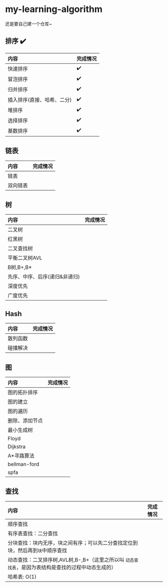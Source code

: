# my-learning-algorithm
还是要自己建一个仓库~
## 排序 ✔️
| 内容 | 完成情况 |
| :--- | :--- |
| 快速排序 | ✔️ |
| 冒泡排序 | ✔️ |
| 归并排序 | ✔️ |
| 插入排序(直接、哈希、二分) | ✔️ |
| 堆排序 | ✔️ |
| 选择排序 | ✔️ |
| 基数排序 | ✔️ |
## 链表
| 内容 | 完成情况 |
| :--- | :--- |
| 链表 |  |
| 双向链表 |  |
## 树
| 内容 | 完成情况 |
| :--- | :--- |
| 二叉树 |  |
| 红黑树 |  |
| 二叉查找树 |  |
| 平衡二叉树AVL |  |
| B树,B+,B* |  |
|先序、中序、后序(递归&非递归)|  |
|深度优先||
|广度优先||
## Hash
| 内容 | 完成情况 |
| :--- | :--- |
| 散列函数 |  |
| 碰撞解决 |  |
## 图
| 内容 | 完成情况 |
| :--- | :--- |
| 图的拓扑排序 |  |
| 图的建立| |
| 图的遍历| |
| 删除、添加节点| |
| 最小生成树 | |
| Floyd |  |
| Dijkstra |  |
| A*寻路算法| |
| bellman-ford| |
| spfa| |  
## 查找
| 内容 | 完成情况 |
| :--- | :--- |
| 顺序查找 | |
| 有序表查找：二分查找||
| 分块查找：块内无序，块之间有序；可以先二分查找定位到块，然后再到`块`中顺序查找||
| 动态查找：二叉排序树,AVL树,B-,B+（这里之所以叫 `动态查找表`，是因为表结构是查找的过程中动态生成的）| |
|哈希表: O(1) | |    
<!--
| :--- | :--- |

* R树  
* Trie树(前缀树)  
* 后缀树  
* 最优二叉树(赫夫曼树)
* 二叉堆 （大根堆，小根堆）   
* 二项树    
* 二项堆  
* 斐波那契堆(Fibonacci Heap)   


###字符串算法  

* 排序
* 查找
    * BF算法  
    * KMP算法  
    * BM算法  
* 正则表达式
* 数据压缩



###15个经典基础算法

* Hash  
* 快速排序
* 快递选择SELECT
* BFS/DFS （广度/深度优先遍历）    
* 红黑树 （一种自平衡的`二叉查找树`）  
* KMP    字符串匹配算法
* DP (动态规划 dynamic programming)   
*  求解最短路径
* Dijkstra：最短路径算法 （八卦下：Dijkstra是荷兰的计算机科学家,提出”信号量和PV原语“,"解决哲学家就餐问题",”死锁“也是它提出来的）
* 遗传算法  
* 启发式搜索   
* 图像特征提取之SIFT算法  
* 傅立叶变换  
* SPFA(shortest path faster algorithm)  单元最短路径算法  



## 海量数据处理

* Hash映射/分而治之
* Bitmap
* Bloom filter(布隆过滤器)
* Trie树
* 数据库索引
* 倒排索引(Inverted Index)
* 双层桶划分
* 外排序
* simhash算法
* 分布处理之Mapreduce


## 算法设计思想

* 迭代法  
* 穷举搜索法  
* 递推法  
*
* 动态规划  
* 贪心算法  
* 回溯  
* 分治算法  


## 算法问题选编

这是一个算法题目合集，题目是我从网络和书籍之中整理而来，部分题目已经做了思路整理。问题分类包括：

* 字符串
* 堆和栈
* 链表
* 数值问题
* 数组和数列问题
* 矩阵问题
* 二叉树
* 图
* 海量数据处理
* 智力思维训练
* 系统设计 -->
